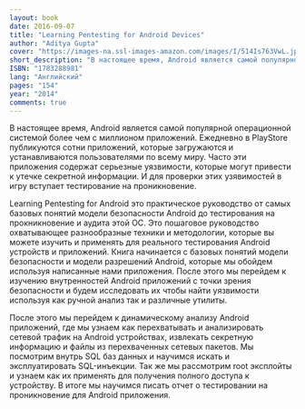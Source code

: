 ```yaml
---
layout: book
date: 2016-09-07
title: "Learning Pentesting for Android Devices"
author: "Aditya Gupta"
cover: "https://images-na.ssl-images-amazon.com/images/I/514Is763VwL.jpg"
short_description: "В настоящее время, Android является самой популярной операционной системой более чем c миллионом приложений. Ежедневно в PlayStore публикуются сотни приложений, которые загружаются и устанавливаются пользователями по всему миру. Часто эти приложения содержат серьезные уязвимости, которые могут привести к утечке секретной информации. И для проверки этих узявимостей в игру вступает тестирование на проникновение." 
ISBN: "1783288981"
lang: "Английский"
pages: "154"
year: "2014"
comments: true
---
```


В настоящее время, Android является самой популярной операционной системой более чем c миллионом приложений. Ежедневно в PlayStore публикуются сотни приложений, которые загружаются и устанавливаются пользователями по всему миру. Часто эти приложения содержат серьезные уязвимости, которые могут привести к утечке секретной информации. И для проверки этих узявимостей в игру вступает тестирование на проникновение.

Learning Pentesting for Android это практическое руководство от самых базовых понятий модели безопасности Android до тестирования на прокникновение и аудита этой ОС. Это пошаговое руководство охватывающее разнообразные техники и методологии, которые вы можете изучить и применять для реального тестирования Android устройств и приложений. Книга начинается с базовых понятий модели безопасности и модели разрешений Android, которые мы обойдем используя написанные нами приложения. После этого мы перейдем к изучению внутренностей Android приложений с точки зрения безопасности и будем исследовать их чтобы найти уязвимости используя как ручной анализ так и различные утилиты.

После этого мы перейдем к динамическому анализу Android приложений, где мы узнаем как перехватывать и анализировать сетевой трафик на Android устройствах, извлекать секретную информацию и файлы из перехваченных сетевых пакетов. Мы посмотрим внутрь SQL баз данных и научимся искать и эксплуатировать SQL-инъекции. Так же мы рассмотрим root эксплойты и узнаем как их применять для получения полного доступа к устройству. В итоге мы научимся писать отчет о тестировании на проникновение для Android приложения.
